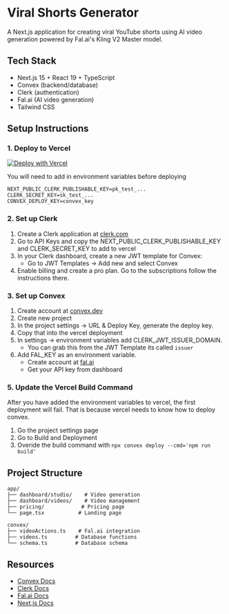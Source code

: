 # Viral Shorts Generator

A Next.js application for creating viral YouTube shorts using AI video generation powered by Fal.ai's Kling V2 Master model.

## Tech Stack

- Next.js 15 + React 19 + TypeScript
- Convex (backend/database)
- Clerk (authentication)
- Fal.ai (AI video generation)
- Tailwind CSS
## Setup Instructions

### 1. Deploy to Vercel

[![Deploy with Vercel](https://vercel.com/button)](https://vercel.com/new/clone?repository-url=https%3A%2F%2Fgithub.com%2Ftfcbot%2Fviral-shorts-generator&env=NEXT_PUBLIC_CLERK_PUBLISHABLE_KEY,CLERK_SECRET_KEY,CONVEX_DEPLOY_KEY&envDescription=API%20keys%20needed%20for%20authentication%20and%20AI%20video%20generation&envLink=https%3A%2F%2Fgithub.com%2Ftfcbot%2Fviral-shorts-generator%23setup-instructions)

You will need to add in environment variables before deploying 

```
NEXT_PUBLIC_CLERK_PUBLISHABLE_KEY=pk_test_...
CLERK_SECRET_KEY=sk_test_...
CONVEX_DEPLOY_KEY=convex_key
```
### 2. Set up Clerk

1. Create a Clerk application at [clerk.com](https://clerk.com/)
2. Go to API Keys and copy the NEXT_PUBLIC_CLERK_PUBLISHABLE_KEY and CLERK_SECRET_KEY to add to vercel
3. In your Clerk dashboard, create a new JWT template for Convex:
    - Go to JWT Templates → Add new and select Convex
4. Enable billing and create a pro plan. Go to the subscriptions follow the instructions there. 


### 3. Set up Convex
1. Create account at [convex.dev](https://convex.dev)
2. Create new project
3. In the project settings →  URL & Deploy Key, generate the deploy key. 
4. Copy that into the vercel deployment
5. In settings →  environment variables add CLERK_JWT_ISSUER_DOMAIN. 
    - You can grab this from the JWT Template its called `issuer`
6. Add FAL_KEY as an environment variable. 
    - Create account at [fal.ai](https://fal.ai)
    - Get your API key from dashboard
    

### 5. Update the Vercel Build Command

After you have added the environment variables to vercel, the first deployment will fail. That is because vercel needs to know how to deploy convex. 

1. Go the project settings page 
2. Go to Build and Deployment 
3. Overide the build command with `npx convex deploy --cmd='npm run build'`


## Project Structure

```
app/
├── dashboard/studio/    # Video generation
├── dashboard/videos/    # Video management
├── pricing/            # Pricing page
└── page.tsx           # Landing page

convex/
├── videoActions.ts    # Fal.ai integration
├── videos.ts         # Database functions
└── schema.ts         # Database schema
```

## Resources

- [Convex Docs](https://docs.convex.dev)
- [Clerk Docs](https://clerk.dev/docs)
- [Fal.ai Docs](https://fal.ai/models/fal-ai/kling-video)
- [Next.js Docs](https://nextjs.org/docs)
